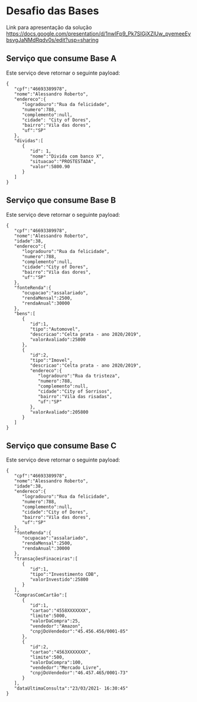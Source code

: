 # Desafio das Bases

Link para apresentação da solução
https://docs.google.com/presentation/d/1nwIFp9_Pk7SlGjXZlUw_pyemeeEybsvgJaNMdRqdv0s/edit?usp=sharing


## Serviço que consume Base A

Este serviço deve retornar o seguinte payload:

```
{
   "cpf":"46693389978",
   "nome":"Alessandro Roberto",
   "endereco":{
      "logradouro":"Rua da felicidade",
      "numero":788,
      "complemento":null,
      "cidade": "City of Dores",
      "bairro":"Vila das dores",
      "uf":"SP"
   },
   "dividas":[
      {
         "id": 1,
         "nome":"Divida com banco X",
         "situacao":"PROSTESTADA",
         "valor":5800.90
      }
   ]
}
```


## Serviço que consume Base B

Este serviço deve retornar o seguinte payload:

```
{
   "cpf":"46693389978",
   "nome":"Alessandro Roberto",
   "idade":38,
   "endereco":{
      "logradouro":"Rua da felicidade",
      "numero":788,
      "complemento":null,
      "cidade":"City of Dores",
      "bairro":"Vila das dores",
      "uf":"SP"
   },
   "fonteRenda":{
      "ocupacao":"assalariado",
      "rendaMensal":2500,
      "rendaAnual":30000
   },
   "bens":[
      {
         "id":1,
         "tipo":"Automovel",
         "descricao":"Celta prata - ano 2020/2019",
         "valorAvaliado":25800
      },
      {
         "id":2,
         "tipo":"Imovel",
         "descricao":"Celta prata - ano 2020/2019",
         "endereco":{
            "logradouro":"Rua da tristeza",
            "numero":788,
            "complemento":null,
            "cidade":"City of Sorrisos",
            "bairro":"Vila das risadas",
            "uf":"SP"
         },
         "valorAvaliado":205800
      }
   ]
}
```

## Serviço que consume Base C

Este serviço deve retornar o seguinte payload:

```
{
   "cpf":"46693389978",
   "nome":"Alessandro Roberto",
   "idade":38,
   "endereco":{
      "logradouro":"Rua da felicidade",
      "numero":788,
      "complemento":null,
      "cidade":"City of Dores",
      "bairro":"Vila das dores",
      "uf":"SP"
   },
   "fonteRenda":{
      "ocupacao":"assalariado",
      "rendaMensal":2500,
      "rendaAnual":30000
   },
   "transaçõesFinaceiras":[
      {
         "id":1,
         "tipo":"Investimento CDB",
         "valorInvestido":25800
      }
   ],
   "ComprasComCartão":[
      {
         "id":1,
         "cartao":"4558XXXXXXX",
         "limite":5000,
         "valorDaCompra":25,
         "vendedor":"Amazon",
         "cnpjDoVendedor":"45.456.456/0001-85"
      },
      {
         "id":2,
         "cartao":"4563XXXXXXX",
         "limite":500,
         "valorDaCompra":100,
         "vendedor":"Mercado Livre",
         "cnpjDoVendedor":"46.457.465/0001-73"
      }
   ],
   "dataUltimaConsulta":"23/03/2021- 16:30:45"
}
```
